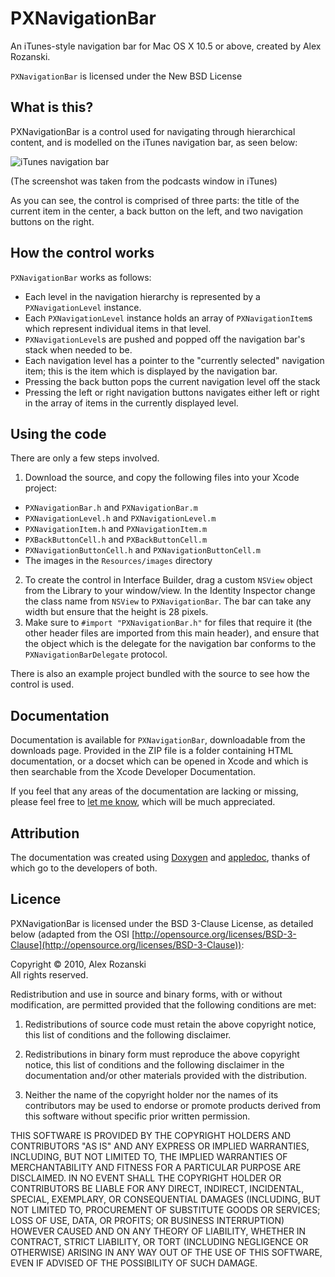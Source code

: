 PXNavigationBar
===============

An iTunes-style navigation bar for Mac OS X 10.5 or above, created by Alex Rozanski.

`PXNavigationBar` is licensed under the New BSD License

What is this?
-------------

PXNavigationBar is a control used for navigating through hierarchical content, and is modelled on the iTunes navigation bar, as seen below:

![iTunes navigation bar][1]

(The screenshot was taken from the podcasts window in iTunes)

As you can see, the control is comprised of three parts: the title of the current item in the center, a back button on the left, and two navigation buttons on the right.

How the control works
---------------------

`PXNavigationBar` works as follows:

- Each level in the navigation hierarchy is represented by a `PXNavigationLevel` instance.
- Each `PXNavigationLevel` instance holds an array of `PXNavigationItem`s which represent individual items in that level.
- `PXNavigationLevel`s are pushed and popped off the navigation bar's stack when needed to be.
- Each navigation level has a pointer to the "currently selected" navigation item; this is the item which is displayed by the navigation bar.
- Pressing the back button pops the current navigation level off the stack
- Pressing the left or right navigation buttons navigates either left or right in the array of items in the currently displayed level.

Using the code
--------------

There are only a few steps involved.

 1. Download the source, and copy the following files into your Xcode project:
- `PXNavigationBar.h` and `PXNavigationBar.m`
- `PXNavigationLevel.h` and `PXNavigationLevel.m`
- `PXNavigationItem.h` and `PXNavigationItem.m`
- `PXBackButtonCell.h` and `PXBackButtonCell.m`
- `PXNavigationButtonCell.h` and `PXNavigationButtonCell.m`
- The images in the `Resources/images` directory

 2. To create the control in Interface Builder, drag a custom `NSView` object from the Library to your window/view. In the Identity Inspector change the class name from `NSView` to `PXNavigationBar`. The bar can take any width but ensure that the height is 28 pixels.
 3. Make sure to `#import "PXNavigationBar.h"` for files that require it (the other header files are imported from this main header), and ensure that the object which is the delegate for the navigation bar conforms to the `PXNavigationBarDelegate` protocol.

There is also an example project bundled with the source to see how the control is used.

Documentation
-------------

Documentation is available for `PXNavigationBar`, downloadable from the downloads page. Provided in the ZIP file is a folder containing HTML documentation, or a docset which can be opened in Xcode and which is then searchable from the Xcode Developer Documentation.

If you feel that any areas of the documentation are lacking or missing, please feel free to [let me know][2], which will be much appreciated.

Attribution
-----------

The documentation was created using [Doxygen][3] and [appledoc][4], thanks of which go to the developers of both.

Licence
-------
PXNavigationBar is licensed under the BSD 3-Clause License, as detailed below (adapted from the OSI [http://opensource.org/licenses/BSD-3-Clause](http://opensource.org/licenses/BSD-3-Clause)):

Copyright &copy; 2010, Alex Rozanski  
All rights reserved.

Redistribution and use in source and binary forms, with or without modification, are permitted provided that the following conditions are met:

1. Redistributions of source code must retain the above copyright notice, this list of conditions and the following disclaimer.

2. Redistributions in binary form must reproduce the above copyright notice, this list of conditions and the following disclaimer in the documentation and/or other materials provided with the distribution.

3. Neither the name of the copyright holder nor the names of its contributors may be used to endorse or promote products derived from this software without specific prior written permission.

THIS SOFTWARE IS PROVIDED BY THE COPYRIGHT HOLDERS AND CONTRIBUTORS "AS IS" AND ANY EXPRESS OR IMPLIED WARRANTIES, INCLUDING, BUT NOT LIMITED TO, THE IMPLIED WARRANTIES OF MERCHANTABILITY AND FITNESS FOR A PARTICULAR PURPOSE ARE DISCLAIMED. IN NO EVENT SHALL THE COPYRIGHT HOLDER OR CONTRIBUTORS BE LIABLE FOR ANY DIRECT, INDIRECT, INCIDENTAL, SPECIAL, EXEMPLARY, OR CONSEQUENTIAL DAMAGES (INCLUDING, BUT NOT LIMITED TO, PROCUREMENT OF SUBSTITUTE GOODS OR SERVICES; LOSS OF USE, DATA, OR PROFITS; OR BUSINESS INTERRUPTION) HOWEVER CAUSED AND ON ANY THEORY OF LIABILITY, WHETHER IN CONTRACT, STRICT LIABILITY, OR TORT (INCLUDING NEGLIGENCE OR OTHERWISE) ARISING IN ANY WAY OUT OF THE USE OF THIS SOFTWARE, EVEN IF ADVISED OF THE POSSIBILITY OF SUCH DAMAGE.


  [1]: http://perspx.com/screenshots/PXNavigationBar/iTunes_NavigationBar.jpg
  [2]: http://perspx.com/contact
  [3]: http://www.doxygen.org/
  [4]: http://www.gentlebytes.com/freeware/appledoc/
